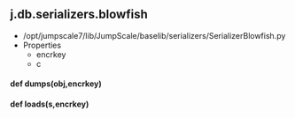 ## j.db.serializers.blowfish

- /opt/jumpscale7/lib/JumpScale/baselib/serializers/SerializerBlowfish.py
- Properties
    - encrkey
    - c

#### def dumps(obj,encrkey) 

#### def loads(s,encrkey) 

